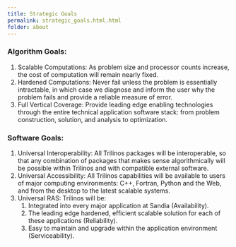 ```yaml
---
title: Strategic Goals
permalink: strategic_goals.html.html
folder: about
---
```


### Algorithm Goals:

1.  Scalable Computations: As problem size and processor counts increase, the cost of computation will remain nearly fixed.
2.  Hardened Computations: Never fail unless the problem is essentially intractable, in which case we diagnose and inform the user why the problem fails and provide a reliable measure of error.
3.  Full Vertical Coverage: Provide leading edge enabling technologies through the entire technical application software stack: from problem construction, solution, and analysis to optimization.

### Software Goals:

1.  Universal Interoperability: All Trilinos packages will be interoperable, so that any combination of packages that makes sense algorithmically will be possible within Trilinos and with compatible external software.
2.  Universal Accessibility: All Trilinos capabilities will be available to users of major computing environments: C++, Fortran, Python and the Web, and from the desktop to the latest scalable systems.
3.  Universal RAS: Trilinos will be:
    1.  Integrated into every major application at Sandia (Availability).
    2.  The leading edge hardened, efficient scalable solution for each of these applications (Reliability).
    3.  Easy to maintain and upgrade within the application environment (Serviceability).